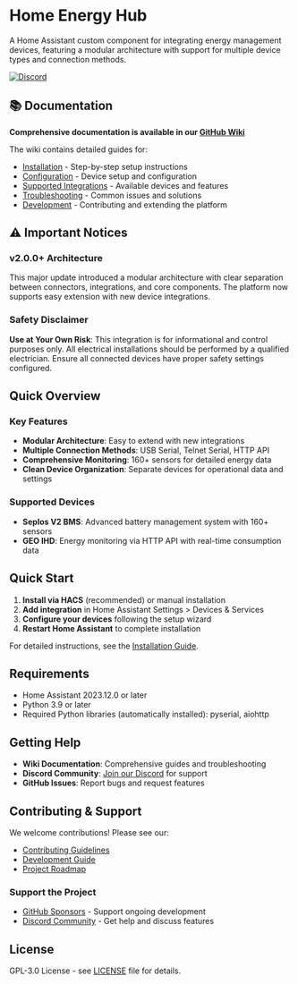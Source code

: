 # Home Energy Hub

A Home Assistant custom component for integrating energy management devices, featuring a modular architecture with support for multiple device types and connection methods.

[![Discord](https://img.shields.io/discord/1161651448011034734?style=for-the-badge&logo=discord)](https://discord.gg/4eQbPEETBR)

## 📚 Documentation

**Comprehensive documentation is available in our [GitHub Wiki](https://github.com/flip555/home_energy_hub/wiki)**

The wiki contains detailed guides for:
- [Installation](https://github.com/flip555/home_energy_hub/wiki/Installation) - Step-by-step setup instructions
- [Configuration](https://github.com/flip555/home_energy_hub/wiki/Configuration) - Device setup and configuration
- [Supported Integrations](https://github.com/flip555/home_energy_hub/wiki/Supported-Integrations) - Available devices and features
- [Troubleshooting](https://github.com/flip555/home_energy_hub/wiki/Troubleshooting) - Common issues and solutions
- [Development](https://github.com/flip555/home_energy_hub/wiki/Development) - Contributing and extending the platform

## ⚠️ Important Notices

### v2.0.0+ Architecture
This major update introduced a modular architecture with clear separation between connectors, integrations, and core components. The platform now supports easy extension with new device integrations.

### Safety Disclaimer
**Use at Your Own Risk**: This integration is for informational and control purposes only. All electrical installations should be performed by a qualified electrician. Ensure all connected devices have proper safety settings configured.

## Quick Overview

### Key Features
- **Modular Architecture**: Easy to extend with new integrations
- **Multiple Connection Methods**: USB Serial, Telnet Serial, HTTP API
- **Comprehensive Monitoring**: 160+ sensors for detailed energy data
- **Clean Device Organization**: Separate devices for operational data and settings

### Supported Devices
- **Seplos V2 BMS**: Advanced battery management system with 160+ sensors
- **GEO IHD**: Energy monitoring via HTTP API with real-time consumption data

## Quick Start

1. **Install via HACS** (recommended) or manual installation
2. **Add integration** in Home Assistant Settings > Devices & Services
3. **Configure your devices** following the setup wizard
4. **Restart Home Assistant** to complete installation

For detailed instructions, see the [Installation Guide](https://github.com/flip555/home_energy_hub/wiki/Installation).

## Requirements

- Home Assistant 2023.12.0 or later
- Python 3.9 or later
- Required Python libraries (automatically installed): pyserial, aiohttp

## Getting Help

- **Wiki Documentation**: Comprehensive guides and troubleshooting
- **Discord Community**: [Join our Discord](https://discord.gg/4eQbPEETBR) for support
- **GitHub Issues**: Report bugs and request features

## Contributing & Support

We welcome contributions! Please see our:
- [Contributing Guidelines](CONTRIBUTING.md)
- [Development Guide](https://github.com/flip555/home_energy_hub/wiki/Development)
- [Project Roadmap](https://github.com/flip555/home_energy_hub/wiki/Development-Roadmap)

### Support the Project
- [GitHub Sponsors](https://github.com/sponsors/flip555) - Support ongoing development
- [Discord Community](https://discord.gg/4eQbPEETBR) - Get help and discuss features

## License

GPL-3.0 License - see [LICENSE](LICENSE) file for details.
